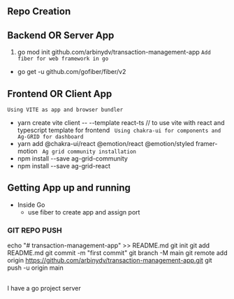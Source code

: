 

## Repo Creation

## Backend OR Server App 
 1.  go mod init github.com/arbinydv/transaction-management-app
 `Add fiber for web framework in go`
  -  go get -u github.com/gofiber/fiber/v2
## Frontend OR Client App
  `Using VITE as app and browser bundler`
  - yarn create vite client  -- --template react-ts // to use vite with react and typescript template for frontend
  ` Using chakra-ui for components and Ag-GRID for dashboard`
 - yarn add @chakra-ui/react @emotion/react @emotion/styled framer-motion
  ` Ag grid community installation`
  - npm install --save ag-grid-community 
  - npm install --save ag-grid-react


## Getting App up and running 
  - Inside Go 
    - use fiber to create app and assign port 


### GIT REPO PUSH 
echo "# transaction-management-app" >> README.md
git init
git add README.md
git commit -m "first commit"
git branch -M main
git remote add origin https://github.com/arbinydv/transaction-management-app.git
git push -u origin main





## 

I have a go project 
server



    

